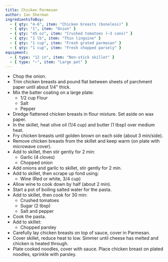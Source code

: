 ```yaml
---
title: Chicken Parmesan
author: Ian Sherman
ingredientsToBuy:
  - { qty: "4-6", item: "Chicken breasts (boneless)" }
  - { qty: "1", item: "Onion" }
  - { qty: "45 oz", item: "Crushed tomatoes (~3 cans)" }
  - { qty: "1 lb", item: "Thin linguine" }
  - { qty: "1 cup", item: "Fresh grated parmesan" }
  - { qty: "1 cup", item: "Fresh chopped parsely" }
equipment:
  - { type: "12 in", item: "Non-stick skillet" }
  - { type: "~", item: "Large pot" }
---
```

- Chop the onion.
- Trim chicken breasts and pound flat between sheets of parchment paper until about 1/4" thick.
- Mix the batter coating on a large plate:
  - 1/2 cup Flour
  - Salt
  - Pepper
- Dredge flattened chicken breasts in flour mixture. Set aside on wax paper.
- In the skillet, heat olive oil (1/4 cup) and butter (1 tbsp) over medium heat.
- Fry chicken breasts until golden brown on each side (about 3 min/side).
- Remove chicken breasts from the skillet and keep warm (on plate with microwave cover).
- Add to skillet, then stir gently for 2 min:
  - Garlic (4 cloves)
  - Chopped onion
- Add onions and garlic to skillet, stir gently for 2 min.
- Add to skillet, then scrape up fond using:
  - Wine (Red or white, 3/4 cup)
- Allow wine to cook down by half (about 2 min).
- Start a pot of boiling salted water for the pasta.
- Add to skillet, then cook for 30 min:
  - Crushed tomatoes
  - Sugar (2 tbsp)
  - Salt and pepper
- Cook the pasta.
- Add to skillet:
  - Chopped parsley
- Carefully lay chicken breasts on top of sauce, cover in Parmesan.
- Cover skillet, reduce heat to low. Simmer until cheese has melted and chicken is heated through.
- Plate cooked noodles, cover with sauce. Place chicken breast on plated noodles, sprinkle with parsley.
